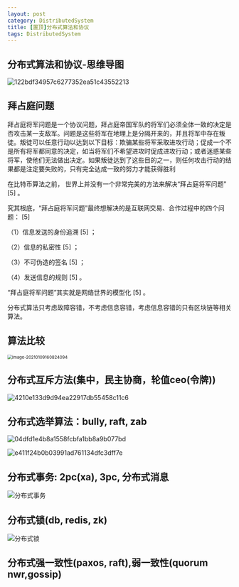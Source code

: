 ```yaml
---
layout: post
category: DistributedSystem
title: [置顶]分布式算法和协议
tags: DistributedSystem
---
```


## 分布式算法和协议-思维导图

![122bdf34957c6277352ea51c43552213](https://cdn.jsdelivr.net/gh/mafulong/mdPic@master/typora/122bdf34957c6277352ea51c43552213.png)

## 拜占庭问题

拜占庭将军问题是一个协议问题，拜占庭帝国军队的将军们必须全体一致的决定是否攻击某一支敌军。问题是这些将军在地理上是分隔开来的，并且将军中存在叛徒。叛徒可以任意行动以达到以下目标：欺骗某些将军采取进攻行动；促成一个不是所有将军都同意的决定，如当将军们不希望进攻时促成进攻行动；或者迷惑某些将军，使他们无法做出决定。如果叛徒达到了这些目的之一，则任何攻击行动的结果都是注定要失败的，只有完全达成一致的努力才能获得胜利



在比特币算法之前， 世界上并没有一个非常完美的方法来解决“拜占庭将军问题” [5] 。

究其根底，“拜占庭将军问题”最终想解决的是互联网交易、合作过程中的四个问题： [5] 

（1）信息发送的身份追溯 [5] ；

（2）信息的私密性 [5] ；

（3）不可伪造的签名 [5] ；

（4）发送信息的规则 [5] 。

“拜占庭将军问题”其实就是网络世界的模型化 [5] 。



分布式算法只考虑故障容错，不考虑信息容错，考虑信息容错的只有区块链等相关算法。

## 算法比较

<img src="https://cdn.jsdelivr.net/gh/mafulong/mdPic@master/typora/image-20210109160824094.png" alt="image-20210109160824094" style="zoom:67%;" />

## 分布式互斥方法(集中，民主协商，轮值ceo(令牌))

![4210e133d9d94ea22917db55458c11c6](https://cdn.jsdelivr.net/gh/mafulong/mdPic@master/typora/4210e133d9d94ea22917db55458c11c6.png)

## 分布式选举算法：bully, raft, zab

![04dfd1e4b8a1558fcbfa1bb8a9b077bd](https://cdn.jsdelivr.net/gh/mafulong/mdPic@master/typora/04dfd1e4b8a1558fcbfa1bb8a9b077bd.png)

![e411f24b0b03991ad761134dfc3dff7e](https://cdn.jsdelivr.net/gh/mafulong/mdPic@master/typora/e411f24b0b03991ad761134dfc3dff7e.jpg)

## 分布式事务: 2pc(xa), 3pc, 分布式消息

![分布式事务](https://cdn.jsdelivr.net/gh/mafulong/mdPic@master/typora/%E5%88%86%E5%B8%83%E5%BC%8F%E4%BA%8B%E5%8A%A1.png)

## 分布式锁(db, redis, zk)

![分布式锁](https://cdn.jsdelivr.net/gh/mafulong/mdPic@master/typora/%E5%88%86%E5%B8%83%E5%BC%8F%E9%94%81.png)

## 分布式强一致性(paxos, raft),弱一致性(quorum nwr,gossip)

